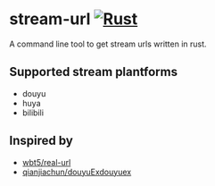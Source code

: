 # stream-url [![Rust](https://github.com/tkit1994/stream-url/actions/workflows/rust.yml/badge.svg)](https://github.com/tkit1994/stream-url/actions/workflows/rust.yml)

A command line tool to get stream urls written in rust.

## Supported stream plantforms

* douyu
* huya
* bilibili

## Inspired by

* [wbt5/real-url](https://github.com/wbt5/real-url)
* [qianjiachun/douyuExdouyuex](https://github.com/qianjiachun/douyuEx)